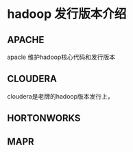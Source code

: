 # hadoop 发行版本介绍
## APACHE
apacle 维护hadoop核心代码和发行版本
## CLOUDERA
cloudera是老牌的hadoop版本发行上，
## HORTONWORKS
## MAPR